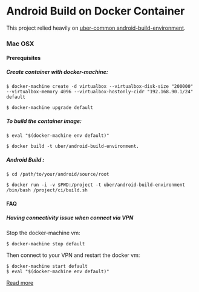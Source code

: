 Android Build on Docker Container
===

This project relied heavily on [uber-common android-build-environment](https://github.com/uber-common/android-build-environment.git).

### Mac OSX

#### Prerequisites

##### Create container with docker-machine:

    $ docker-machine create -d virtualbox --virtualbox-disk-size "200000"  --virtualbox-memory 4096 --virtualbox-hostonly-cidr "192.168.90.1/24" default

    $ docker-machine upgrade default


##### To build the container image:

    $ eval "$(docker-machine env default)"

    $ docker build -t uber/android-build-environment.

##### Android Build :

    $ cd /path/to/your/android/source/root

    $ docker run -i -v $PWD:/project -t uber/android-build-environment /bin/bash /project/ci/build.sh

#### FAQ

##### Having connectivity issue when connect via VPN

Stop the docker-machine vm:

	$ docker-machine stop default
	
Then connect to your VPN and restart the docker vm:

	$ docker-machine start default
	$ eval "$(docker-machine env default)"

[Read more](http://olympia.readthedocs.org/en/latest/topics/development/vpn.html)
